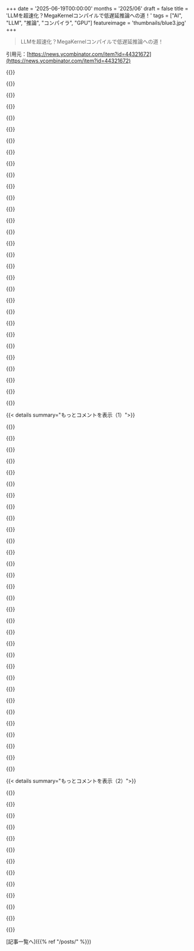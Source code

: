 +++
date = '2025-06-19T00:00:00'
months = '2025/06'
draft = false
title = 'LLMを超速化？MegaKernelコンパイルで低遅延推論への道！'
tags = ["AI", "LLM", "推論", "コンパイラ", "GPU"]
featureimage = 'thumbnails/blue3.jpg'
+++

> LLMを超速化？MegaKernelコンパイルで低遅延推論への道！

引用元：[https://news.ycombinator.com/item?id=44321672](https://news.ycombinator.com/item?id=44321672)




{{<matomeQuote body="著者さん、こんにちは。on-GPU interpreterのアプローチは将来有望そうだね！Hacker Newsでこれとすごく似た同時期の研究見たよ。https://news.ycombinator.com/item?id=44111673<br>CUDAプログラミングモデルの基本（カーネル起動とか）が、ハードウェアをより効果的に使うための細かいタスクベース並列処理に取って代わられてるのが興味深いな。CUDAが逆に足かせになってたのかもって思わせるね。<br>この研究がPyTorchにexperimental backendとして入る可能性はどれくらい？<br>すごいね、共有ありがとう。<br>P.S. ちょっとしたtypoだけど、Part 1の最初の2つのパラグラフがほとんど同じだよ。" userName="refibrillator" createdAt="2025/06/20 01:33:07" color="#ff5733">}}




{{<matomeQuote body="素晴らしいフィードバックありがとう！StanfordのMegaKernelプロジェクトも似た課題に取り組んでるけど、手動でのCUDA実装に重点を置いてるんだ。一方、MPKはコンパイラ主導のアプローチで、ユーザーはPyTorchレベルでLLMを書いて、MPKが自動で最適化されたmegakernelにコンパイルする。僕たちの目標は、megakernelのプログラミングをもっと身近にすることなんだ。<br>CUDAが特に低遅延なワークロードで制約になりうるっていうのは全く同意。GPUがどんどん大きく速くなるにつれて、特に低バッチサイズで低遅延を最適化する場合、ハードウェアリソースをフル活用するスタンドアロンなカーネルを書くのは難しくなってるんだ。<br>＞ What are the chances we see your work land in PyTorch as an experimental backend?<br>その方向性は間違いなく期待してるよ。MPKがPyTorchのmegakernel生成を助けられると信じてるし、どう実現するか積極的に探ってる最中だよ。続報を待っててね！<br>＞ P.S. minor typo, your first two paragraphs under part 1 are nearly identical.<br>指摘ありがとう――記事を最終化する時に重複したパラグラフを消すつもりだったんだ。" userName="zhihaojia" createdAt="2025/06/20 02:38:42" color="#ff5733">}}




{{<matomeQuote body="著者さんへ―MPKの概要、分かりやすくて比較的理解しやすかったです、本当にありがとう。Hidet https://pytorch.org/blog/introducing-hidet/との類似性についてもコメントしてもらえませんか？<br>ありがとう！" userName="pavelstoev" createdAt="2025/06/20 15:58:20" color="#45d325">}}




{{<matomeQuote body="これめちゃくちゃクールだね。記事とGitHub READMEを読んで楽しかったよ。<br>これらの最適化は推論だけじゃなく、学習にも応用できるのかな？たぶん課題はバックワード計算と勾配通信の融合だよね。<br>あと、今はMoEみたいな動的なワークロードは扱ってないのも見たよ。最近、まさにこれをやってる論文を見つけたんだ。<br>FlashDMoE: Fast Distributed MoE in a Single Kernel - https://arxiv.org/pdf/2506.04667" userName="bytepoet" createdAt="2025/06/19 20:36:31" color="#ff5c5c">}}




{{<matomeQuote body="記事とgithub READMEを読んでくれてありがとう。学習のサポートは間違いなく可能だけど、学習は一般的にずっと大きなカーネルを含むから、カーネル起動のオーバーヘッドはそんなに大きくなくて、低遅延推論ほど効果は大きくないかも。<br>FlashDMoEの研究を共有してくれてありがとう。MoEモデルのサポートは僕たちの次のステップなんだ。続報を待っててね！" userName="zhihaojia" createdAt="2025/06/19 21:54:53" color="#ff33a1">}}




{{<matomeQuote body="情報ありがとう、すごく役に立つよ。<br>mirageの開発をフォローするのが楽しみだね。" userName="bytepoet" createdAt="2025/06/20 00:41:34" color="">}}




{{<matomeQuote body="個人的には、勾配学習の最適化に時間を投資するのはちょっと無駄だと思うな。実際の多くの学習タスクは性質的に離散値で、勾配じゃ学習できないし。" userName="ActorNightly" createdAt="2025/06/19 23:33:54" color="">}}




{{<matomeQuote body="https://riscv.org/blog/2021/02/hardware-description-language...<br>それはAIとGPUが登場する前は有望なアイデアの一つだったんだよね。<br>CPUは停滞してるし、当然みんな中間のソフトウェアやハードウェアをさらに最適化したいと思うだろう。<br>でも、GPUスタイルの並列コンピューティングが加速コンピューティングを支配するんじゃないかな。<br>汎用CPUはGPUを調整する小さな脳として残るだろうね。<br>ソフトウェアからハードウェアへの直接移行のアイデアは決して主流にはならないかもしれない。" userName="bigcat12345678" createdAt="2025/06/19 21:01:33" color="">}}




{{<matomeQuote body="僕はもっと擬似的な知性みたいのを考えてるんだ。シリアル通信でESP32に繋げるようなさ。基本的にトークン入力、トークン出力だから、不必要な部分をカットしようってね。クラウドモデルをクエリするのに似てるけど、自分がESPにはんだ付けしたシリコンだから、システムプロンプトの更新とかファインチューニングでHome Assistantが壊されることもないし。" userName="baq" createdAt="2025/06/19 21:12:35" color="">}}




{{<matomeQuote body="「汎用CPUがGPUを指揮する小さな脳になる」って言うけど、もしそうなるならもうとっくになってるはずだよ。CPUは得意なことをちゃんとやってるし、それはGPUが超苦手なタスクがたくさん含まれるんだ。もし世界にGPUしかなくて誰かがCPUを発明したら、天才だって騒ぐレベル。多くの人はGPUが何でもただ「優れてる」と思ってるみたいだけど、それはマジで間違い。普通のタスクでもびっくりするほどダメダメなことが多いよ。だから、GPUがCPUのアクセラレーターなのであって、逆じゃないのにはちゃんと理由があるんだ。" userName="jerf" createdAt="2025/06/20 18:46:26" color="#38d3d3">}}




{{<matomeQuote body="さっきのコメントへの返信だね。「汎用CPUがGPUを指揮する小さな脳になる」って部分について、非確定的な処理（GPU）に確定的な計算（CPU）をもたらすってことだね。" userName="mycall" createdAt="2025/06/19 23:15:29" color="">}}




{{<matomeQuote body="5～10年後、LLMが安定したらハードウェアに直接載せるのが良さそう。今の技術だと、1000億パラメータを1枚のウェハーに1.5ビット精度で直接実装できるかも。高精度だとゲート数が増えすぎるから、今は重みをメモリに置いて計算ブロックを使い回す方が理にかなってる。でも、将来のためには超低精度LLMが動くようにする必要があるね。" userName="nialse" createdAt="2025/06/20 06:34:05" color="#785bff">}}




{{<matomeQuote body="ただでさえ高いトレーニングコストにマスクコストを上乗せ？<br>もっと真面目に言うと、それって今までの多くのAIハードウェアスタートアップが既にやってきたこととほぼ同じじゃない？" userName="fc417fc802" createdAt="2025/06/20 00:56:16" color="#45d325">}}




{{<matomeQuote body="スタートアップの多くは、もっと汎用的な方向性だよね。多少はアーキテクチャに特化してるかもしれないけど、重みには特化してない。" userName="adgjlsfhk1" createdAt="2025/06/20 02:35:44" color="#ff33a1">}}




{{<matomeQuote body="現実的には、データフローに特化するのが精一杯だろうね。現代のCPUが100億個くらいのトランジスタを含んでると仮定しても、実際のロジックを除くと1.2 GiBくらいのストレージにしかならない（1トランジスタあたり1ビット）。DRAMのハードウェアはプロセッシング要素とは全く違うし、1つのモデルの重みを保持するにはDRAMチップがかなりの量必要になるんだ。" userName="fc417fc802" createdAt="2025/06/20 02:45:01" color="#ff5733">}}




{{<matomeQuote body="要するに… LLM-in-a-boxって結構いいアイデアじゃない？これからエアギャップ環境での作業があるんだけど、そういうのがあるとかなり便利だろうな。" userName="anitil" createdAt="2025/06/20 00:43:15" color="">}}




{{<matomeQuote body="それってローカル環境にデプロイしてネットワークケーブル引っこ抜けば簡単にできるんじゃない？高性能なLLMをサッと動かせるものって、結構ゴツい箱になるだろうけどね。高価なスペースヒーターの中のLLM、みたいな感じかな。" userName="fc417fc802" createdAt="2025/06/20 01:00:05" color="">}}




{{<matomeQuote body="BitcoinマイニングのUSB ASICみたいなのを想像してたんだ。使い物にならなくなってもe-waste（電子ゴミ）にならずに、chatgpt 2とかと話せるようになる、みたいな。LLMアプライアンスを思い描いてるよ。" userName="stirfish" createdAt="2025/06/20 01:21:20" color="">}}




{{<matomeQuote body="数百ワットの計算と、数百ギガバイトもの超高速メモリが必要って事実は、魔法のASICでもどうにもならないよ。もしできるなら、大手企業が将来のデータセンター拡張のために（文字通り）原子力発電所に投資したりなんてしないだろうね。" userName="fc417fc802" createdAt="2025/06/20 02:49:42" color="#45d325">}}




{{<matomeQuote body="GoogleはTPUっていう独自ASICを持ってるよね。他は主にNVIDIA、ちょっとAMDも使ってる。これはASIC開発が難しいのと、GPUの性能が高いから。トレーニングは電力もメモリも一番かかる部分で、何ヶ月もA100/H100を何台も動かす必要があったりする。推論はモデルをVRAMに入れっぱなしにできるし、H100 1台でも済むから安いよ。70BモデルならF16だと2台、F8なら1台でいける。32B以下ならH100 1台で十分。リクエスト処理には1〜2台のGPUがあればいいんだ。ASICはReLUみたいな処理を最適化できるけど、今のGPUは行列演算とかの機能もちゃんと持ってるし。CPUがSIMDみたいな高スループットな行列演算に対応するのが一番いいと思うんだ。そしたらシステムメモリ（RAM）が使えるから、大量のメモリにアクセスできるし、GPUみたいに別のチップを消費電力気にしながら使う必要がなくなる。コンシューマー向けデバイスでは既にそういう方向に向かってるみたいだしね。これで大きいモデルを高精度で動かしたり、大量の学習データを効率的に処理したりできるようになるんじゃないかな。" userName="rhdunn" createdAt="2025/06/20 07:46:54" color="#785bff">}}




{{<matomeQuote body="ASICがReLUとかを最適化できるって言うけど、それってH100にASICを追加してCPUとRAMも使うってこと？それかH100に specialized ML functions を組み込んだバージョン？どっちにしても普通のワークステーションに聞こえるけど。推論は確かに安いけど、速く動かすには raw horsepower（生馬力）、つまり wattage（電力）と熱対策が必要なんだよな。CPUに関してはメモリ帯域幅が深刻な問題だよ。 extreme high end hardware の最近の動向は追ってないけど、raw throughput（生のスループット）ではGPUに勝つのは難しいと思う。" userName="fc417fc802" createdAt="2025/06/20 09:25:40" color="">}}




{{<matomeQuote body="24ギガバイトあれば、小さな家庭やビジネスでローカルLLMを動かすには十分以上だよ。これは「ゲーミングPC」レベルで、「スペースヒーター」じゃない。みんなPS5とか家に持ってるわけだし。数百ギガバイトっていうのは、大規模クラウドLLMプロバイダーがパラメーター数を増やし続けた結果で、そのやり方は行き止まりで、もう negative returns（マイナスリターン）に達してるんだ。プロンプトエンジニアリングとファインチューニングが未来だよ。でもそれには developer brains（開発者の頭脳）が必要で、TFLOPs（計算能力）じゃない。" userName="otabdeveloper4" createdAt="2025/06/20 05:51:19" color="#ff33a1">}}




{{<matomeQuote body="それは1）どんなモデルを動かすか、そして2）いくつモデルを動かすかによるね。32Bモデル（Q4/Q5量子化）なら24GBでもギリギリ動くかもしれないけど、それ以上のモデル（最近増えてる70Bとか、Llama 4やDeepSeekみたいに大きいやつ）を動かすなら、モデルをRAMとRAMに分けなきゃいけない。まあ、24B以下ならコンテキストのための容量も含めて comfortably（快適に）動かせるけどね。もしtext-to-speech、speech recognitionみたいな他のモデルも使うなら、それらもモデルと処理/生成のためにVRAMを消費するから、動かせるLLMのサイズに影響するよ。" userName="rhdunn" createdAt="2025/06/20 07:57:15" color="">}}




{{<matomeQuote body="それは state of the art（最新最高の性能）で妥協するならの話でしょ。最高のモデルはやっぱり大きいモデルの傾向があるよ。VRAMから溢れるようなら、応答時間は drastically（劇的に）遅くなるし。「スペースヒーター」になるかどうかは、使えるRAMじゃなくて computational horsepower（計算能力）で決まるんだ。コンテキストウィンドウはどれくらい大きくしたい？最後にチェックした時は、あれはRAMの面でとてもコストがかかるし、大きい方がすごく望ましいとされてたよ。" userName="fc417fc802" createdAt="2025/06/20 09:31:36" color="#45d325">}}




{{<matomeQuote body="State of the art は finetuning で達成されるんだよ。Increasing parameter counts（パラメーター数を増やすこと）は a dead end（行き止まり）。Large contexts はすごく重要だけど、increasing parameter count（パラメーター数を増やすこと）のコストと比べたらRAMの面では cheap（安い）んだよ。" userName="otabdeveloper4" createdAt="2025/06/20 12:08:51" color="">}}




{{<matomeQuote body="That’s a really good point（それは本当に良い指摘だね）。MacBookでollamaを動かすbeyond（先）は考えてなかったけど、僕のラップトップを production（本番環境）にはデプロイしないもんね。" userName="stirfish" createdAt="2025/06/20 02:51:35" color="">}}




{{<matomeQuote body="matmuls（行列積）だけに焦点を当てて、CUDAもアーキテクチャも infinibands も抜きで、 everything-on-a-chip （全部一つのチップに）入れて、input tokens を input registers に、output tokens を output registers から、モデルが gates に焼き付けられてる状態にすれば、電力はいくらか節約できるはずだよ。10倍か2倍か100倍かは分からないけど、 certainly （確かに）gains（利益/改善）はあるはず。" userName="baq" createdAt="2025/06/20 07:52:37" color="">}}




{{<matomeQuote body="過去数ヶ月、vLLMとSGLangとかなり密接に work（作業）してたんだけど、これはEXACTLY（まさに）僕が後継プロジェクトがどうなるか envision（思い描いていた）ものなんだ— operation dependency graph を analysis（分析）して、そして fusing（融合）したり（ at a minimum 、少なくとも） scheduling tasks smarter （タスクをより賢くスケジューリング）したり。Congrats to the team（チームにおめでとうございます）。" userName="kp1197" createdAt="2025/06/19 21:06:09" color="#45d325">}}




{{<matomeQuote body="positive feedback どうもありがとう！僕たちはMPKが既存のLLM serving systems、 especially for low-latency LLM serving（特に低遅延LLMサービング）を enhance（強化）できるって信じてるんだ。 direction（この方向性）で others（他の人たち）と collaborate（協力）できるのが very excited（とても楽しみ）だよ。" userName="zhihaojia" createdAt="2025/06/19 22:02:42" color="#785bff">}}




{{<matomeQuote body="ちょっと関連したエピソードなんだけど、昔CUDAの小さなコンペがあったんだ。<br>並列処理しやすいCVアルゴリズムでさ。<br>俺は賢くやろうと思って、複数のカーネルで共有される中間結果をキャッシュしてみたんだ。<br>結果発表された時、他の参加者が俺より桁違いに速くてびっくりしたよ。<br>結局、彼らはキャッシュなんて一切してなかったんだ。<br>すべてを何千回も再計算するオーバーヘッドは、RAMを往復するオーバーヘッドに比べたらすごく小さかったんだよ。<br>たぶんこれも同じことだと思う。<br>MegaKernelにコンパイルすることで、レイヤーの境界が潰される。<br>おそらく計算は増えるし、共有される中間結果も減るだろう。<br>でも全体的には、メモリ往復が減るおかげで勝てるんだ。<br>特に畳み込みネットワークには最適なポイントがあるはずだよ。<br>MegaKernelがこれを考慮してるかは全然分からないけど。" userName="fho" createdAt="2025/06/20 08:29:13" color="#ff33a1">}}




{{< details summary="もっとコメントを表示（1）">}}

{{<matomeQuote body="この改善はマジだよ！<br>それに、たくさんの研究と違って、コードがちゃんと動くんだ。Modal GPUを使ったら結果を再現できたよ。<br>ここにコードを置いとくね: https://github.com/mirage-project/mirage/pull/327/files<br>Triton+FlashInferとMPKを比較したら、MPKの方が全然速かったよ！" userName="gongy" createdAt="2025/06/20 03:09:26" color="#45d325">}}




{{<matomeQuote body="Qwen 8Bの数字が本当ならすごく印象的だね。前回のMegaKernelよりずっと実用的だ。<br>それはそうと、SMごとに永続する一つのカーネルってLarrabeeを思い出すな。<br>もしCUDAパスじゃなくて、従来のプロセス・スレッド・SIMDパスだったらどうなったんだろうね。" userName="liuliu" createdAt="2025/06/19 20:45:48" color="">}}




{{<matomeQuote body="このプロジェクトはCMUからなんだね。<br>StanfordのHazy ResearchもMegaKernelについて話してたよ。<br>ここで見れる: https://hazyresearch.stanford.edu/blog/2025-05-27-no-bubbles<br>この分野に競争があるのは良いことだね。（追記）<br>関連論文で、もっと大きな「mirage」プロジェクトについて書いてあるのがこれだけど、これは「megakernel」の手法には触れてないみたいだよ: https://arxiv.org/abs/2405.05751" userName="flakiness" createdAt="2025/06/19 21:43:04" color="#ff5733">}}




{{<matomeQuote body="ブログ記事の筆者だよ。Stanfordの仕事が並行してる取り組みだってのは正しいね。<br>主な違いは、こっちはコンパイル、つまりMegaKernelを自動で生成しやすくすることに注力してることなんだ。" userName="zhihaojia" createdAt="2025/06/19 21:50:23" color="#38d3d3">}}




{{<matomeQuote body="あ、前の返信で一句漏らしてた。StanfordのMegaKernelプロジェクトは似た課題に取り組んでるけど、手動でのCUDA実装に注力してるんだ。<br>一方、MPKはコンパイラ主導のアプローチだよ。<br>ユーザーはPyTorchレベルでLLMを記述して、MPKがそれを自動で最適化されたMegaKernelにコンパイルするんだ。<br>MegaKernelのプログラミングをもっとアクセスしやすくすることが俺たちの目標だよ。" userName="zhihaojia" createdAt="2025/06/20 02:41:16" color="#45d325">}}




{{<matomeQuote body="Hazy ResearchにはThunderKittensもあるんだよね、すごくクールなライブラリだ。<br>今のNVIDIA GPUモデルで最大限の効率を出すために、形式化とか、パイプライン化とか、分割統治とか、あとコンパイラやDSLを作るためにすごく努力してる人が多いんだなって思うよ。" userName="sigbottle" createdAt="2025/06/19 23:37:56" color="">}}




{{<matomeQuote body="これがCUDA Graphsより大幅なゲインを提供できる直感が働かないな。<br>GraphsはCPUの起動コストはすごく小さいし、仕事のほとんどはGPU自身のスケジューラにオフロードされてるはずでしょ？<br>MegaKernelだとカーネル境界でのI/Oのやり取りを避けられたり、ループ融合ができたりするのかもしれない。<br>他にもっと面白い最適化があったりするのかな？" userName="skavi" createdAt="2025/06/19 21:18:38" color="#ff5c5c">}}




{{<matomeQuote body="その通りだよ！CUDA Graphの起動コストは本当に小さい。Graphはカーネル単位でまとめてるけど、MegaKernelはさらに細かいタスクに分けて、依存関係を細かくコントロールするんだ。<br>MatmulとかAllReduceの例みたいに、Graphだと前のカーネルが終わるまで次のカーネルは始まれないけど、MegaKernelなら終わった部分から次のタスクを始められる。これでComputeと通信を重ねて実行できるんだよ。" userName="refulgentis" createdAt="2025/06/19 21:29:54" color="#785bff">}}




{{<matomeQuote body="なるほど、めっちゃ納得したよ。この細かいタスクのスケジューリングって、CUDA Dynamic Parallelismと関係あるの？もし違うなら、どこ調べればいいか教えてくれる？<br>プロジェクトのコード見てもいいんだけど、コンパイラ部分から切り離して理解するのは大変そうなんだよね。" userName="skavi" createdAt="2025/06/20 01:46:01" color="#ff5c5c">}}




{{<matomeQuote body="それはどっちかっていうと’手でタスクを組む’って感じかな。18k以上のコアを1つのカーネルで動かして、手動で（かライブラリで）細かい同期を取ったり、メモリのやり取りを非同期にして、できるだけパイプライン化するんだ。<br>Cooperative Groupsとかlibcudacxxのcuda::pipeline、あとCUBとかcuFFTDx, cuBLASDx, cuSolverDxみたいなツールを使うといいよ。" userName="touisteur" createdAt="2025/06/20 05:55:40" color="#45d325">}}




{{<matomeQuote body="＞ GraphのCPU起動コストは小さい<br>絶対違うね。カーネル1個起動するのとオーバーヘッドは同じくらいだよ。" userName="saagarjha" createdAt="2025/06/19 22:26:28" color="">}}




{{<matomeQuote body="なるほど、それはそうかもね。僕が“小さい”って言ったのは、“カーネル1個起動するのと同じくらいのコスト”って意味だったんだよ。<br>言いたかったのは、MegaKernelもGraphも起動コストは似てるはずってこと。" userName="skavi" createdAt="2025/06/20 01:40:32" color="">}}




{{<matomeQuote body="大事なのはカーネルの起動オーバーヘッドっていうより、グローバルメモリとL2キャッシュとか共有メモリの間でのメモリのやり取りだよ。融合カーネルで狙うのはそこ。CUDA Graphは確かに起動オーバーヘッド減らすのに役立つんだけどね。<br>これがLLMにそんなにうまく当てはまるかは、論文読まないと分からないな…。" userName="touisteur" createdAt="2025/06/20 05:40:43" color="#38d3d3">}}




{{<matomeQuote body="そうだね、CUDA Graphが起動オーバーヘッドを減らせるのはその通り。でも、データの依存関係がカーネル単位だから、レイヤーを超えた計算と通信のオーバーラップはサポートしてないんだ。" userName="zhihaojia" createdAt="2025/06/20 02:46:06" color="">}}




{{<matomeQuote body="スケールしたハードウェアでモデル使う上で、これめっちゃ重要な発見だね！このアプローチ、LLMだけじゃなくて他のニューラルネットワークにも応用できそうだ。色んな分野で試してみたら面白そうだな。" userName="bdbenton5255" createdAt="2025/06/19 22:48:44" color="">}}




{{<matomeQuote body="フィードバックありがとう！そうなんだ、このやり方は汎用的で、他のMLのタスクにも使えるって信じてるよ。" userName="zhihaojia" createdAt="2025/06/20 00:37:32" color="">}}




{{<matomeQuote body="もしGeForce RTX 5090で試したかったら、まだサポートされてないみたい。<br>＞ Support for modern GPU architectures. One of our next milestones is extending MPK to support next-generation architectures such as NVIDIA Blackwell. A major challenge lies in integrating warp specialization — a key optimization for newer GPUs — with MPK’s megakernel execution model.<br>「次の目標はNVIDIA Blackwellみたいな次世代アーキテクチャのサポートだよ。大きな課題は、新しいGPUの最適化であるwarp specializationをMPKのmegakernelとどう組み合わせるかだね。」だって。" userName="tuananh" createdAt="2025/06/19 23:38:05" color="#45d325">}}




{{<matomeQuote body="MPKで使われてるタスク実装は、今はA100向けに最適化されてるんだ。MirageコンパイラはHopperとかBlackwellみたいな他のアーキテクチャ向けも作れるんだけど、まだ全部は統合できてないんだよね。これはTODOリストの最優先事項だよ。乞うご期待！" userName="zhihaojia" createdAt="2025/06/20 00:35:31" color="#38d3d3">}}




{{<matomeQuote body="JAXも細かい演算を融合するのがコアメリットじゃん？この研究ってJAXとどう比較されるの？" userName="fxtentacle" createdAt="2025/06/19 22:47:08" color="#ff33a1">}}




{{<matomeQuote body="JAXの演算子融合（https://apxml.com/courses/advanced-jax/chapter-2-optimizing-...）は、matmulと要素ごとの計算みたいな局所的な演算をいくつか一つのカーネルに融合できるよ。でも、JAXのアプローチだと、多くの演算がループ変換を含むから、何百もの演算があるLLM全体を一つのカーネルには融合できないんだ。<br>MPKは違うアプローチで、局所的な演算を少しずつ融合するんじゃなくて、演算をタスクグラフに分解して、そのタスクグラフで指定された全てのタスクを実行するためのランタイムシステムを一つのカーネルの中に構築するんだ。" userName="zhihaojia" createdAt="2025/06/20 00:22:26" color="#ff33a1">}}




{{<matomeQuote body="作者さんたち、このスレッドにすごくレスポンス良いから質問させてね:)。<br>1. 各タスクはどれくらい細かいの？例えば、伝統的な行列乗算カーネルだと、各スレッドブロックが結果行列の小さい出力タイルを担当するじゃん。Mirageのメガカーネルでも、それに対応する出力タイルごとのタスクになるの？<br>2. Mirageコンパイラはどうやってタスクグラフを作るの？全ての演算のデータフローを個々の要素の粒度で知ってるの？またmatmulを例にすると：特定の出力タイルにはA行列の対応するM_BLOCK行が必要じゃん。もしA行列自体が前のmatmul（+非線形性）の出力だったとしたら、その依存先ってAを生成した演算の、そのM_BLOCK行に対応する全ての出力タイルタスクになるの？" userName="bronxbomber92" createdAt="2025/06/20 03:21:58" color="#785bff">}}




{{<matomeQuote body="1. MPKでは、各タスクは個別のSMにマップされてるよ。タスクが処理する作業量は、従来のカーネルごとのアプローチでのスレッドブロックのそれに近いかな。<br>2. TL;DR: MPKは各タスクに関連付けられた入力テンソルと出力テンソルを追跡することで、タスク間の依存関係を自動的に分析するんだ。より詳しい説明: Mirage論文のセクション2にあるimap, omap, fmapを使って各タスクの入出力テンソルを決定するよ。タスクAとタスクBの間には、AがBが消費するテンソル要素を生成する場合—つまり、Aの出力がBの入力と重なる場合に—依存関係が導入されるんだ。<br>＞またmatmulを例にすると：特定の出力タイルにはA行列の対応するM_BLOCK行が必要じゃん。もしA行列自体が前のmatmul（+非線形性）の出力だったとしたら、その依存先ってAを生成した演算の、そのM_BLOCK行に対応する全ての出力タイルタスクになるの？<br>まさにその通りだよ。この場合、AのM_BLOCK行を消費する全ての出力タイルタスクは、前の演算でAの対応する部分を生成する責任がある全てのタスクに依存することになるね。" userName="zhihaojia" createdAt="2025/06/20 04:08:22" color="#ff5733">}}




{{<matomeQuote body="これめちゃくちゃ面白いね！ウチも似たようなことやってると思う、モデル初期化後にチェックポイントを取ることで。ウチのアプローチについてどう思うか興味あるな、ベンチマークここにあるよ: https://docs.cedana.ai/articles/performance-of-cedanas-gpu-i...<br>オンザフライの最適化もいくつかやってるんだ（CUDAグラフへのコンパイルとか、呼び出しの融合とか）それがある推論エンジンではトークンスループットを速くする結果につながってるよ。" userName="nravic" createdAt="2025/06/20 12:30:26" color="#ff5c5c">}}




{{<matomeQuote body="さらに先を行くことについて誰か考えがあるかな？静的なLLMに対して、ソフトウェアベースの推論を捨てて純粋なASICアプローチにすること。コストメリットは？ソフトウェアレベルの追加や、ファインチューン可能な層で改善と柔軟性を少し持たせるのは？一部のタスクでは「十分良い」にすぐに近づいてる—もしハイパースペシャライズされたチップでメリットがあるなら、デバイスの約2-4年の寿命の間、何かを固定することにどこで満足する？" userName="Gregaros" createdAt="2025/06/20 16:24:27" color="#ff5c5c">}}




{{<matomeQuote body="もう少し質問させてね：<br>1. オートコンプリート、キーワードルーティング、音声書き起こしみたいなタスクで、ASICとメガカーネルGPUの設定の遅延と電力削減ってどんな感じになる？それはエッジデバイスや組み込みシステムで固定機能のアプローチを正当化する？<br>2. ASICは再学習を明らかに殺すけど、ベースモデルはハードワイヤードで、小さな、ソフトな、学習可能なモジュール（LoRAみたいな残差層）が汎用コプロセッサで動くハイブリッド設定は考えられる？<br>3. Transformerの固定トポロジーはASIC設計での空間再利用に向いてる？それともモデルサイズ（GPT-3クラスとか）は積極的なウェイト枝刈りや量子化無しだとまだ prohibitive（法外/難しすぎる）？" userName="Gregaros" createdAt="2025/06/20 16:25:14" color="#ff33a1">}}




{{<matomeQuote body="これ、torch.compileのバックエンドにすべきだと思うな。" userName="qihqi" createdAt="2025/06/19 23:49:28" color="#ff33a1">}}




{{<matomeQuote body="うん、MPKでtorch.compileがメガカーネルを生成できるようになると、すごく楽しいだろうね。torchが生成するカーネルは、今は遅延に敏感なワークロードには遅すぎるんだ。" userName="zhihaojia" createdAt="2025/06/20 00:39:18" color="#ff5733">}}




{{<matomeQuote body="LLMについて、影響や機能を示す新しい例えが次々に出てくるね。Transistorみたいに考えるべきなのかな？今はパンチカード入力で掛け算ができる部屋サイズのコンピューターの段階だ。例えば、100万個の協調したo3-proクエリを同時に実行できたら、何ができるか想像するのは楽しいね？" userName="lubujackson" createdAt="2025/06/20 21:12:26" color="#ff33a1">}}




{{<matomeQuote body="これどうやって実現してるの？ComputationをいくつかのKernelに分けるしかないと思ってたんだけど。ここでは、cuda threadsがscheduler threadsによって割り当てられたタスクを動的に実行できるなんて、文字通り許してるわけ？CUDA Kernelを書く経験が少ししかないから、マジでびっくりしてるよ。" userName="andy12_" createdAt="2025/06/20 09:07:58" color="">}}




{{<matomeQuote body="このアプローチはTrainingにも使えるの？<br>違うGridが必要なKernelについてはどうなるのかな？" userName="perfobotto" createdAt="2025/06/20 15:08:43" color="">}}

{{</details>}}




{{< details summary="もっとコメントを表示（2）">}}

{{<matomeQuote body="＞従来のLLMシステムはGPU Kernel Launchや外部通信のシーケンスに頼っており、ハードウェアが十分に活用されていない。<br>何？なぜ？これって、できるなら明らかなOptimizationに見えるけど。" userName="scotty79" createdAt="2025/06/19 20:33:36" color="">}}




{{<matomeQuote body="記事からね<br>＞これらの利点にもかかわらず、LLMをMegakernelにCompileするのは非常に難しい。PyTorch、Triton、TVMといった既存のHigh-level ML Frameworkは、End-to-EndのMegakernel生成をNativeにサポートしていない。加えて、現代のLLMシステムは、CommunicationにはNCCLやNVSHMEM、効率的なAttentionにはFlashInferやFlashAttention、CustomなComputationにはCUDAやTritonといった、多様なSpecialized Kernel Libraryの集合体から構築されている。このFragmentationが、Inference Pipeline全体をSingleでUnifiedなKernelに統合するのを難しくしている。<br>だから、私の素朴な推測は、はい、それは明らかだけど、Non-trivialだということだと思うよ。" userName="catlifeonmars" createdAt="2025/06/19 20:49:01" color="#785bff">}}




{{<matomeQuote body="君の素朴な推測は正しいね。これやるのはかなり難しいんだ。ここで自動でやってるみたいにしても、Non-trivialなComputationにおけるData DependenciesとSynchronizationを理解しようとすると問題にぶち当たるんだよ。" userName="saagarjha" createdAt="2025/06/19 22:28:12" color="#38d3d3">}}




{{<matomeQuote body="全然明らかじゃないよ。これらのLaunchはAsynchronousで、Data Movement＼ComputationはCUDA APIを通じて適切にOverlapされてるんだ。CUDA Graphの導入で、Per-kernel Launch Costも減ったしね。CUDA Programming Modelは、各KernelがComputationally Expensiveであることを前提としてるけど、LLMのToken Generationにはこれは当てはまらない。しかも、Recommendation Systems以外でNetwork Evaluationを1秒間に1000回以上なんて、前はせいぜい1秒に100回くらいだったよ。それと、Alexの”One Weird Trick”っていう、行列積を分割してDevice-to-Device TransferとComputationをOverlapさせる10年前の論文、誰も覚えてない？" userName="liuliu" createdAt="2025/06/19 20:51:53" color="#38d3d3">}}




{{<matomeQuote body="FieldがMegakernelsにこれだけ投資するのに、Multiple TokensをParallelに生成するModelsには投資しないのは、私には意外だな…。" userName="gdiamos" createdAt="2025/06/20 07:50:32" color="">}}




{{<matomeQuote body="Trainingに数千万ドルかけるのは、BenchmarkでどんなScoreになるか分からないと正当化しづらいんだ。Modelはそのままで、Exoticな手段（Megakernels）で高速化するために追加で数百万ドル費やす方が正当化しやすいんだよ。まあ、最近はParallel Token Generationsに関するNicheなResearchも少しあるけどね…。" userName="liuliu" createdAt="2025/06/20 21:20:20" color="#785bff">}}




{{<matomeQuote body="ProcessorがKernel CallsをDispatchするのが、Kernel Calls自体よりはるかに速い一般的なケースでは、Throughputの大幅な増加は見られないだろうね。まず、本当にOptimizedなKernelを作るのが先決だ（そうすればDispatchingが相対的に高コストになる）。そうすると、これがやる価値のあることになってくるんだ。OptimizedなGPU Kernelを書くのが本当に上手い人って、今はそんなに簡単には手に入らないんだよね。" userName="delusional" createdAt="2025/06/19 21:15:34" color="#38d3d3">}}




{{<matomeQuote body="LLMのアーキテクチャって結構変わるから（ちょっとの変化でもkernel的には大違い）、あまり先読みして「焼き付け」すぎない方がいいかもね。とはいえ、最終的にはコスト次第で、ここでやってるみたいな最適化のためにGPU engineerを雇うのもアリだと思うよ。想像よりは簡単じゃないけどね。" userName="shawntan" createdAt="2025/06/19 20:48:38" color="">}}




{{<matomeQuote body="めっちゃクールだね。うちの3b modelでも試してみたいなぁ。" userName="olivia111" createdAt="2025/06/19 21:56:33" color="">}}




{{<matomeQuote body="詳しいtutorialとかないのかな？使い方知りたいな。" userName="olivia111" createdAt="2025/06/19 21:59:17" color="">}}




{{<matomeQuote body="github repoにMPKのtutorialあるよ！ここ見てみて：https://github.com/mirage-project/mirage/tree/mpk" userName="zhihaojia" createdAt="2025/06/19 22:03:19" color="#ff33a1">}}




{{<matomeQuote body="Ollamaとのintegrationはどう？" userName="NitroPython" createdAt="2025/06/19 20:11:14" color="">}}

{{</details>}}



[記事一覧へ]({{% ref "/posts/" %}})
